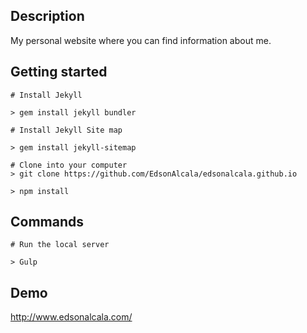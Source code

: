 ## Description

My personal website where you can find information about me.

## Getting started

```
# Install Jekyll 

> gem install jekyll bundler

# Install Jekyll Site map

> gem install jekyll-sitemap

```
```
# Clone into your computer
> git clone https://github.com/EdsonAlcala/edsonalcala.github.io

> npm install

```

## Commands

```
# Run the local server

> Gulp

```

## Demo

http://www.edsonalcala.com/

